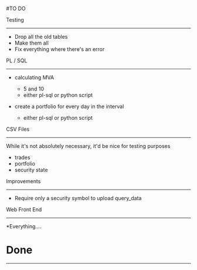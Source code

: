 <!-- 
Guide to Markdown:
	http://www.darkcoding.net/software/markdown-quick-reference/
-->

#TO DO

Testing

-----------
* Drop all the old tables
* Make them all
* Fix everything where there's an error

PL / SQL

--------------

* calculating MVA
  * 5 and 10
  * either pl-sql or python script


* create a portfolio for every day in the interval
  * either pl-sql or python script


CSV Files

-------------
While it's not absolutely necessary, it'd be nice for testing purposes

* trades
* portfolio
* security state

Improvements

-------
* Require only a security symbol to upload query_data

Web Front End

------
*Everything….



# Done

--------